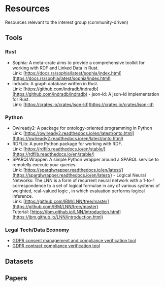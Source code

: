 # Resources

Resources relevant to the interest group (community-driven)

## Tools
  ### Rust
  - Sophia: A meta-crate aims to provide a comprehensive toolkit for working with RDF and Linked Data in Rust.<br>
    Link: [https://docs.rs/sophia/latest/sophia/index.html](https://docs.rs/sophia/latest/sophia/index.html)
   - indradb: A graph database written in Rust.<br>
    Link: [https://github.com/indradb/indradb](https://github.com/indradb/indradb)
    - json-ld: A json-ld implementation for Rust.<br>
    Link: [https://crates.io/crates/json-ld](https://crates.io/crates/json-ld)
    
  ### Python
  - Owlready2: A package for ontology-oriented programming in Python<br>
    Link: [https://owlready2.readthedocs.io/en/latest/onto.html](https://owlready2.readthedocs.io/en/latest/onto.html)
   - RDFLib:  A pure Python package for working with RDF.<br>
    Link: [https://rdflib.readthedocs.io/en/stable/](https://rdflib.readthedocs.io/en/stable/)
   - SPARQLWrapper:  A simple Python wrapper around a SPARQL service to remotelly execute your queries.<br>
    Link: [https://sparqlwrapper.readthedocs.io/en/latest/](https://sparqlwrapper.readthedocs.io/en/latest/)
    -  Logical Neural Networks:  The LNN is a form of recurrent neural network with a 1-to-1 correspondence to a set of logical formulae in any of various systems of weighted, real-valued logic , in which evaluation performs logical inference.<br>
    Link: [https://github.com/IBM/LNN/tree/master](https://github.com/IBM/LNN/tree/master)<br>Tutorial: [https://ibm.github.io/LNN/introduction.html](https://ibm.github.io/LNN/introduction.html)
  ### Legal Tech/Data Economy
  - [GDPR consent management and compliance verification tool](https://github.com/tekrajchhetri/GDPR_compliance_tool)
- [GDPR contract compliance verification tool](https://github.com/AmarTauqeer/Contract/)


## Datasets


## Papers
 
